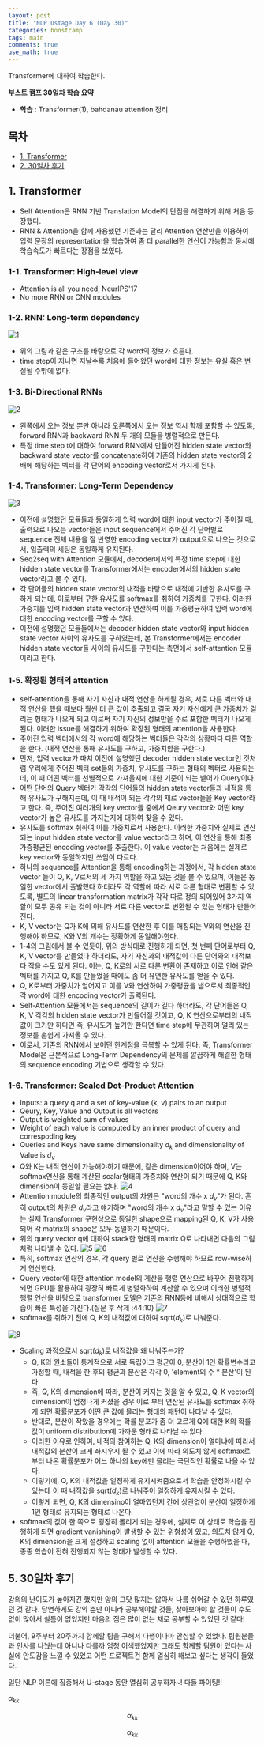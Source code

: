 ```yaml
---
layout: post
title: "NLP Ustage Day 6 (Day 30)"
categories: boostcamp
tags: main
comments: true
use_math: true
---
```

Transformer에 대하여 학습한다.

**부스트 캠프 30일차 학습 요약**
- **학습** : Transformer(1), bahdanau attention 정리

## 목차
- [1. Transformer](#1-transformer)
- [2. 30일차 후기](#2-30일차-후기)

## 1. Transformer
- Self Attention은 RNN 기반 Translation Model의 단점을 해결하기 위해 처음 등장했다.
- RNN & Attention을 함께 사용했던 기존과는 달리 Attention 연산만을 이용하여 입력 문장의 representation을 학습하여 좀 더 parallel한 연산이 가능함과 동시에 학습속도가 빠르다는 장점을 보였다.

### 1-1. Transformer: High-level view
- Attention is all you need, NeurIPS'17
- No more RNN or CNN modules

### 1-2. RNN: Long-term dependency
![1](https://user-images.githubusercontent.com/53552847/133054473-c5824a2a-cb42-4a1e-ac2f-c8cf8a1e5b2c.PNG)
- 위의 그림과 같은 구조를 바탕으로 각 word의 정보가 흐른다.
- time step이 지나면 지날수록 처음에 들어왔던 word에 대한 정보는 유실 혹은 변질될 수밖에 없다.

### 1-3. Bi-Directional RNNs
![2](https://user-images.githubusercontent.com/53552847/133054485-7419a2cd-7250-401f-9fe8-ddb297c2ddfb.PNG)
-  왼쪽에서 오는 정보 뿐만 아니라 오른쪽에서 오는 정보 역시 함께 포함할 수 있도록, forward RNN과 backward RNN 두 개의 모듈을 병렬적으로 만든다.
-  특정 time step t에 대하여 forward RNN에서 만들어진 hidden state vector와 backward state vector를 concatenate하여 기존의 hidden state vector의 2배에 해당하는 벡터를 각 단어의 encoding vector로서 가지게 된다.

### 1-4. Transformer: Long-Term Dependency
![3](https://user-images.githubusercontent.com/53552847/133054486-a80cba34-3464-413e-8eb9-0841b7f70709.PNG)
- 이전에 설명했던 모듈들과 동일하게 입력 word에 대한 input vector가 주어질 때, 출력으로 나오는 vector들은 input sequence에서 주어진 각 단어별로 sequence 전체 내용을 잘 반영한 encoding vector가 output으로 나오는 것으로서, 입출력의 세팅은 동일하게 유지된다.
- Seq2seq with Attention 모듈에서, decoder에서의 특정 time step에 대한 hidden state vector를 Transformer에서는 encoder에서의 hidden state vector라고 볼 수 있다.
- 각 단어들의 hidden state vector의 내적을 바탕으로 내적에 기반한 유사도를 구하게 되는데, 이로부터 구한 유사도를 softmax를 취하여 가중치를 구한다. 이러한 가중치를 입력 hidden state vector과 연산하여 이를 가중평균하여 입력 word에 대한 encoding vector를 구할 수 있다.
- 이전에 설명했던 모듈들에서는 decoder hidden state vector와 input hidden state vector 사이의 유사도를 구하였는데, 본 Transformer에서는 encoder hidden state vector들 사이의 유사도를 구한다는 측면에서 self-attention 모듈이라고 한다.

### 1-5. 확장된 형태의 attention
- self-attention을 통해 자기 자신과 내적 연산을 하게될 경우, 서로 다른 벡터와 내적 연산을 했을 때보다 훨씬 더 큰 값이 추출되고 결국 자기 자신에게 큰 가중치가 걸리는 형태가 나오게 되고 이로써 자기 자신의 정보만을 주로 포함한 벡터가 나오게 된다. 이러한 issue를 해결하기 위하여 확장된 형태의 attention을 사용한다.
- 주어진 입력 벡터에서의 각 word에 해당하는 벡터들은 각각의 상황마다 다른 역할을 한다. (내적 연산을 통해 유사도를 구하고, 가중치합을 구한다.)
- 먼저, 입력 vector가 마치 이전에 설명했던 decoder hidden state vector인 것처럼 우리에게 주어진 벡터 set들의 가중치, 유사도를 구하는 형태의 벡터로 사용되는데, 이 때 어떤 벡터를 선별적으로 가져올지에 대한 기준이 되는 벹어가 Query이다.
- 어떤 단어의 Query 벡터가 각각의 단어들의 hidden state vector들과 내적을 통해 유사도가 구해지는데, 이 때 내적이 되는 각각의 재료 vector들을 Key vector라고 한다. 즉, 주어진 여러개의 key vector들 중에서 Qeury vector와 어떤 key vector가 높은 유사도를 가지는지에 대하여 찾을 수 있다.
- 유사도를 softmax 취하여 이를 가중치로서 사용한다. 이러한 가중치와 실제로 연산되는 input hidden state vector를 value vector라고 하며, 이 연산을 통해 최종 가중평균된 encoding vector를 추출한다. 이 value vector는 처음에는 실제로 key vector와 동일하지만 쓰임이 다르다.
- 하나의 sequence를 Attention을 통해 encoding하는 과정에서, 각 hidden state vector 들이 Q, K, V로서의 세 가지 역할을 하고 있는 것을 볼 수 있으며, 이들은 동일한 vector에서 출발했다 하더라도 각 역할에 따라 서로 다른 형태로 변환할 수 있도록, 별도의 linear transformation matrix가 각각 따로 정의 되어있어 3가지 역할이 모두 공유 되는 것이 아니라 서로 다른 vector로 변환될 수 있는 형태가 만들어진다.
- K, V vector는 Q가 K에 의해 유사도를 연산한 후 이를 매칭되는 V와의 연산을 진행해야 하므로, K와 V의 개수는 정확하게 동일해야한다.
- 1-4의 그림에서 볼 수 있듯이, 위의 방식대로 진행하게 되면, 첫 번째 단어로부터 Q, K, V vector를 만들었다 하더라도, 자기 자신과의 내적값이 다른 단어와의 내적보다 작을 수도 있게 된다. 이는, Q, K로의 서로 다른 변환이 존재하고 이로 인해 같은 벡터를 가지고 Q,  K를 만들었을 때에도 좀 더 유연한 유사도를 얻을 수 있다.
- Q, K로부터 가중치가 얻어지고 이를 V와 연산하여 가중평균을 냄으로서 최종적인 각 word에 대한 encoding vector가 출력된다.
- Self-Attention 모듈에서는 sequence의 길이가 길다 하더라도, 각 단어들은 Q, K, V 각각의 hidden state vector가 만들어질 것이고, Q, K 연산으로부터의 내적값이 크기만 하다면 즉, 유사도가 높기만 한다면 time step에 무관하여 멀리 있는 정보를 손쉽게 가져올 수 있다.
- 이로서, 기존의 RNN에서 보이던 한계점을 극복할 수 있게 된다. 즉, Transformer Model은 근본적으로 Long-Term Dependency의 문제를 깔끔하게 해결한 형태의 sequence encoding 기법으로 생각할 수 있다.

### 1-6. Transformer: Scaled Dot-Product Attention
- Inputs: a query q and a set of key-value (k, v) pairs to an output
- Qeury, Key, Value and Output is all vectors
- Output is weighted sum of values
- Weight of each value is computed by an inner product of query and correspoding key
- Queries and Keys have same dimensionality $d_k$ and dimensionality of Value is $d_v$
- Q와 K는 내적 연산이 가능해야하기 때문에, 같은 dimension이어야 하며, V는 softmax연산을 통해 계산된 scalar형태의 가중치와 연산이 되기 때문에 Q, K와 dimension이 동일할 필요는 없다.
![4](https://user-images.githubusercontent.com/53552847/133054487-94460a77-300d-4035-828c-ae647d66ccbb.PNG)
- Attention module의 최종적인 output의 차원은 "word의 개수 x $d_v$"가 된다. 흔히 output의 차원은 $d_v$라고 얘기하며 "word의 개수 x $d_v$"라고 말할 수 있는 이유는 실제 Transformer 구현상으로 동일한 shape으로 mapping된 Q, K, V가 사용되어 각 matrix의 shape은 모두 동일하기 때문이다.
- 위의 query vector q에 대하여 stack한 형태의 matrix Q로 나타내면 다음의 그림처럼 나타낼 수 있다. 
![5](https://user-images.githubusercontent.com/53552847/133054488-5021252e-709d-4e0e-ac74-42895e777412.PNG)
![6](https://user-images.githubusercontent.com/53552847/133054490-6e024093-4858-4b8a-a31e-af5722553b41.PNG)
- 특히, softmax 연산의 경우, 각 query 별로 연산을 수행해야 하므로 row-wise하게 연산한다.
- Query vector에 대한 attention model의 계산을 행렬 연산으로 바꾸어 진행하게되면 GPU를 활용하여 굉장히 빠르게 병렬화하여 계산할 수 있으며 이러한 병렬적 행렬 연산을 바탕으로 transformer 모델은 기존의 RNN등에 비해서 상대적으로 학습이 빠른 특성을 가진다.(질문 후 삭제 :44:10)
![7](https://user-images.githubusercontent.com/53552847/133054493-aa787175-a23f-4f2c-b154-692238a44c60.PNG)
- softmax를 취하기 전에 Q, K의 내적값에 대하여 sqrt($d_k$)로 나눠준다.

![8](https://user-images.githubusercontent.com/53552847/133054495-b63211ad-13db-4fd3-ab45-f6ffb5f20478.PNG)
- Scaling 과정으로서 sqrt($d_k$)로 내적값을 왜 나눠주는가?
    - Q, K의 원소들이 통계적으로 서로 독립이고 평균이 0, 분산이 1인 확률변수라고 가정할 때, 내적을 한 후의 평균과 분산은 각각 0, 'element의 수 * 분산'이 된다.
    - 즉, Q, K의 dimension에 따라, 분산이 커지는 것을 알 수 있고, Q, K vector의 dimension이 엄청나게 커졌을 경우 이로 부터 연산된 유사도를 softmax 취하게 되면 확률분포가 어떤 큰 값에 몰리는 형태의 패턴이 나타날 수 있다.
    - 반대로, 분산이 작았을 경우에는 확률 분포가 좀 더 고르게 Q에 대한 K의 확률값이 uniform distribution에 가까운 형태로 나타날 수 있다.
    - 이러한 이유로 인하여, 내적의 참여하는 Q, K의 dimension이 얼마냐에 따라서 내적값의 분산이 크게 좌지우지 될 수 있고 이에 따라 의도치 않게 softmax로 부터 나온 확률분포가 어느 하나의 key에만 몰리는 극단적인 확률로 나올 수 있다.
    - 이렇기에, Q, K의 내적값을 일정하게 유지시켜줌으로서 학습을 안정화시킬 수 있는데 이 때 내적값을 sqrt($d_k$)로 나눠주어 일정하게 유지시킬 수 있다.
    - 이렇게 되면, Q, K의 dimensino이 얼마였던지 간에 상관없이 분산이 일정하게 1인 형태로 유지되는 형태로 나온다.
- softmax의 값이 한 쪽으로 굉장히 몰리게 되는 경우에, 실제로 이 상태로 학습을 진행하게 되면 gradient vanishing이 발생할 수 있는 위험성이 있고, 의도치 않게 Q, K의 dimension을 크게 설정하고 scaling 없이 attention 모듈을 수행하였을 때, 종종 학습이 전혀 진행되지 않는 형태가 발생할 수 있다.

## 5. 30일차 후기
강의의 난이도가 높아지긴 했지만 양의 그닷 많지는 않아서 나름 쉬어갈 수 있던 하루였던 것 같다. 당연하게도 강의 뿐만 아니라 공부해야할 것들, 찾아보아야 할 것들이 수도 없이 많아서 쉴틈이 없었지만 마음의 짐은 많이 없는 채로 공부할 수 있었던 것 같다!

더불어, 9주부터 20주까지 함께할 팀을 구해서 다행이나마 안심할 수 있었다. 팀원분들과 인사를 나눴는데 아니나 다를까 엄청 어색했었지만 그래도 함께할 팀원이 있다는 사실에 안도감을 느낄 수 있었고 어떤 프로젝트건 함께 열심히 해보고 싶다는 생각이 들었다.

일단 NLP 이론에 집중해서 U-stage 동안 열심히 공부하자~! 다들 파이팅!!



$\alpha_{kk}$


$$\alpha_{kk}$$

$$
\alpha_{kk}
$$

